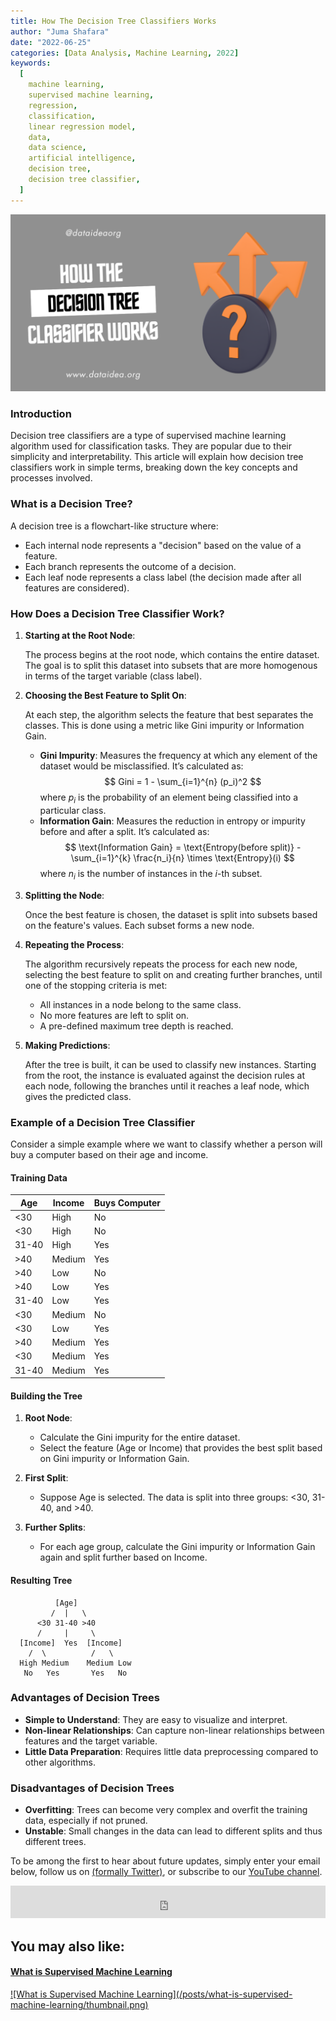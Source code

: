 ```yaml
---
title: How The Decision Tree Classifiers Works
author: "Juma Shafara"
date: "2022-06-25"
categories: [Data Analysis, Machine Learning, 2022]
keywords:
  [
    machine learning,
    supervised machine learning,
    regression,
    classification,
    linear regression model,
    data,
    data science,
    artificial intelligence,
    decision tree,
    decision tree classifier,
  ]
---
```


![Photo by DATAIDEA](thumbnail.png)

### Introduction

Decision tree classifiers are a type of supervised machine learning algorithm used for classification tasks. They are popular due to their simplicity and interpretability. This article will explain how decision tree classifiers work in simple terms, breaking down the key concepts and processes involved.

### What is a Decision Tree?

A decision tree is a flowchart-like structure where:

- Each internal node represents a "decision" based on the value of a feature.
- Each branch represents the outcome of a decision.
- Each leaf node represents a class label (the decision made after all features are considered).

### How Does a Decision Tree Classifier Work?

1. **Starting at the Root Node**:

   The process begins at the root node, which contains the entire dataset. The goal is to split this dataset into subsets that are more homogenous in terms of the target variable (class label).

2. **Choosing the Best Feature to Split On**:

   At each step, the algorithm selects the feature that best separates the classes. This is done using a metric like Gini impurity or Information Gain.

   - **Gini Impurity**: Measures the frequency at which any element of the dataset would be misclassified. It’s calculated as:
     $$
     Gini = 1 - \sum_{i=1}^{n} (p_i)^2
     $$
     where $p_i$ is the probability of an element being classified into a particular class.
   - **Information Gain**: Measures the reduction in entropy or impurity before and after a split. It’s calculated as:
     $$
     \text{Information Gain} = \text{Entropy(before split)} - \sum_{i=1}^{k} \frac{n_i}{n} \times \text{Entropy}(i)
     $$
     where $n_i$ is the number of instances in the $i$-th subset.

3. **Splitting the Node**:

   Once the best feature is chosen, the dataset is split into subsets based on the feature's values. Each subset forms a new node.

4. **Repeating the Process**:

   The algorithm recursively repeats the process for each new node, selecting the best feature to split on and creating further branches, until one of the stopping criteria is met:

   - All instances in a node belong to the same class.
   - No more features are left to split on.
   - A pre-defined maximum tree depth is reached.

5. **Making Predictions**:

   After the tree is built, it can be used to classify new instances. Starting from the root, the instance is evaluated against the decision rules at each node, following the branches until it reaches a leaf node, which gives the predicted class.

### Example of a Decision Tree Classifier

Consider a simple example where we want to classify whether a person will buy a computer based on their age and income.

#### Training Data

| Age   | Income | Buys Computer |
| ----- | ------ | ------------- |
| <30   | High   | No            |
| <30   | High   | No            |
| 31-40 | High   | Yes           |
| >40   | Medium | Yes           |
| >40   | Low    | No            |
| >40   | Low    | Yes           |
| 31-40 | Low    | Yes           |
| <30   | Medium | No            |
| <30   | Low    | Yes           |
| >40   | Medium | Yes           |
| <30   | Medium | Yes           |
| 31-40 | Medium | Yes           |

#### Building the Tree

1. **Root Node**:

   - Calculate the Gini impurity for the entire dataset.
   - Select the feature (Age or Income) that provides the best split based on Gini impurity or Information Gain.

2. **First Split**:

   - Suppose Age is selected. The data is split into three groups: <30, 31-40, and >40.

3. **Further Splits**:

   - For each age group, calculate the Gini impurity or Information Gain again and split further based on Income.

#### Resulting Tree

```
          [Age]
         /  |   \
      <30 31-40 >40
      /     |     \
  [Income]  Yes  [Income]
    /  \          /   \
  High Medium    Medium Low
   No   Yes       Yes   No
```

### Advantages of Decision Trees

- **Simple to Understand**: They are easy to visualize and interpret.
- **Non-linear Relationships**: Can capture non-linear relationships between features and the target variable.
- **Little Data Preparation**: Requires little data preprocessing compared to other algorithms.

### Disadvantages of Decision Trees

- **Overfitting**: Trees can become very complex and overfit the training data, especially if not pruned.
- **Unstable**: Small changes in the data can lead to different splits and thus different trees.

<p class=pb-1>
To be among the first to hear about future updates, simply enter your email below, follow us on <a href="https://x.com/dataideaorg"><i class="bi bi-twitter-x"></i>
 (formally Twitter)</a>, or subscribe to our <a href="https://www.youtube.com/@dataideaorg"><i class="bi bi-youtube"></i> YouTube channel</a>.
</p>
<iframe src="https://embeds.beehiiv.com/5fc7c425-9c7e-4e08-a514-ad6c22beee74?slim=true" data-test-id="beehiiv-embed" height="52" frameborder="0" scrolling="no" style="margin: 0; border-radius: 0px !important; background-color: transparent; width: 100%;" ></iframe>

<div class="p-3">
<h2>You may also like:</h2>
<a href="/posts/what-is-supervised-machine-learning/">
<h4>What is Supervised Machine Learning</h4>
![What is Supervised Machine Learning](/posts/what-is-supervised-machine-learning/thumbnail.png)
</a>
</div>

<script async src="https://pagead2.googlesyndication.com/pagead/js/adsbygoogle.js?client=ca-pub-8076040302380238"
     crossorigin="anonymous"></script>
<!-- inline_horizontal -->

<ins class="adsbygoogle"
     style="display:block"
     data-ad-client="ca-pub-8076040302380238"
     data-ad-slot="9021194372"
     data-ad-format="auto"
     data-full-width-responsive="true"></ins>

<script>
     (adsbygoogle = window.adsbygoogle || []).push({});
</script>
